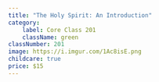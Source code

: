 ```yaml
---
title: "The Holy Spirit: An Introduction"
category:
    label: Core Class 201
    className: green
classNumber: 201
image: https://i.imgur.com/1Ac8isE.png
childcare: true
price: $15
---
```

